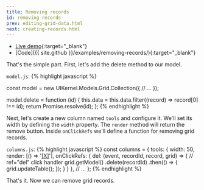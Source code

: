 ```yaml
---
title: Removing records
id: removing-records
prev: editing-grid-data.html
next: creating-records.html
---
```


* [Live demo](/examples/removing-records/){:target="_blank"}
* [Code]({{ site.github }}/examples/removing-records/){:target="_blank"}

That's the simple part. First, let's add the delete method to our model.

`model.js`:
{% highlight javascript %}

const model = new UIKernel.Models.Grid.Collection({
  // ...
});

model.delete = function (id) {
  this.data = this.data.filter((record) => record[0] !== id);
  return Promise.resolve(id);
};
{% endhighlight %}

Next, let's create a new column named `tools` and configure it. We'll set its width by defining the `width` property.
The `render` method will return the remove button.
Inside `onClickRefs` we'll define a function for removing grid records.

`columns.js`:
{% highlight javascript %}
const columns = {
  tools: {
      width: 50,
      render: [() => '<a href="javascript:void(0)" ref="del">[X]</a>'],
      onClickRefs: {
        del: (event, recordId, record, grid) => { // ref="del" click handler
          grid.getModel()
            .delete(recordId)
            .then(() => {
              grid.updateTable();
            });
        }
      }
    },
  // ...
};
{% endhighlight %}

That's it. Now we can remove grid records.
